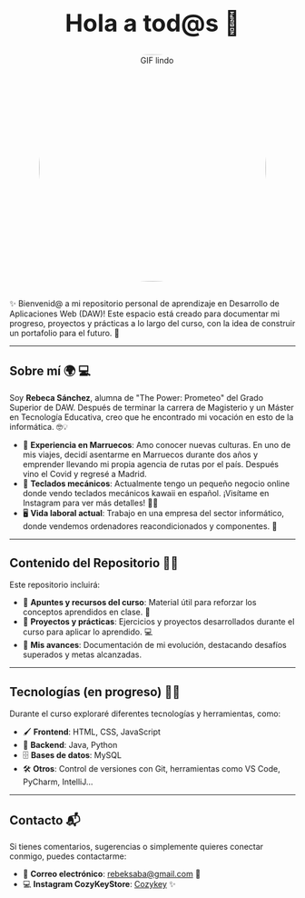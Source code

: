 <h1 style="text-align: center; font-size: 3em;">Hola a tod@s 👋</h1>

<div style="text-align: center; margin: 30px 0;">
  <img src="https://media0.giphy.com/media/v1.Y2lkPTc5MGI3NjExbzIzdzhxaXR3amJ4dGp0eWF4eWJuNGo5a21qa3BsNWduYzhqZG9qMCZlcD12MV9pbnRlcm5hbF9naWZfYnlfaWQmY3Q9Zw/xT9IgIc0lryrxvqVGM/giphy.gif" 
       alt="GIF lindo" width="400" 
       style="display: block; margin: 0 auto; border-radius: 50%;"/>
</div>

<p>✨ Bienvenid@ a mi repositorio personal de aprendizaje en Desarrollo de Aplicaciones Web (DAW)! Este espacio está creado para documentar mi progreso, proyectos y prácticas a lo largo del curso, con la idea de construir un portafolio para el futuro. 🌱</p>

---

## Sobre mí 🌍 💻
Soy **Rebeca Sánchez**, alumna de "The Power: Prometeo" del Grado Superior de DAW. Después de terminar la carrera de Magisterio y un Máster en Tecnología Educativa, creo que he encontrado mi vocación en esto de la informática. 🤓💡

- 🌟 **Experiencia en Marruecos**: Amo conocer nuevas culturas. En uno de mis viajes, decidí asentarme en Marruecos durante dos años y emprender llevando mi propia agencia de rutas por el país. Después vino el Covid y regresé a Madrid.
- 🎀 **Teclados mecánicos**: Actualmente tengo un pequeño negocio online donde vendo teclados mecánicos kawaii en español. ¡Visítame en Instagram para ver más detalles! 🦄💞
- 🖥️ **Vida laboral actual**: Trabajo en una empresa del sector informático, donde vendemos ordenadores reacondicionados y componentes. 💼

---

## Contenido del Repositorio 📂🌟

Este repositorio incluirá:
- 📜 **Apuntes y recursos del curso**: Material útil para reforzar los conceptos aprendidos en clase. 🧠
- 🚀 **Proyectos y prácticas**: Ejercicios y proyectos desarrollados durante el curso para aplicar lo aprendido. 💻
- 🌈 **Mis avances**: Documentación de mi evolución, destacando desafíos superados y metas alcanzadas.

---

## Tecnologías (en progreso) 🚀✨

Durante el curso exploraré diferentes tecnologías y herramientas, como:
- 🖌️ **Frontend**: HTML, CSS, JavaScript
- 🔗 **Backend**: Java, Python
- 🗄️ **Bases de datos**: MySQL
- 🛠️ **Otros**: Control de versiones con Git, herramientas como VS Code, PyCharm, IntelliJ...

---

## Contacto 📬

Si tienes comentarios, sugerencias o simplemente quieres conectar conmigo, puedes contactarme:
- 📧 **Correo electrónico**: rebeksaba@gmail.com 📩
- 💻 **Instagram CozyKeyStore**: [Cozykey](http://bit.ly/4kuX63Q) ✨

